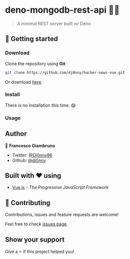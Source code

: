 # deno-mongodb-rest-api 🐱‍🐉

> A minimal REST server built w/ Deno

## :rocket: Getting started

### Download

Clone the repository using **Git**:
```bash
git clone https://github.com/dj0nny/hacker-news-vue.git
```
Or download [here](https://github.com/dj0nny/hacker-news-vue/archive/develop.zip).

### Install

There is no installation this time. 😱

### Usage

## Author

👤 **Francesco Giambruno**

* Twitter: [@Dj0nny96](https://twitter.com/Dj0nny96)
* Github: [@dj0nny](https://github.com/dj0nny)

## Built with :heart: using
* [Vue.js](https://vuejs.org/) - _The Progressive
JavaScript Framework_

## 🤝 Contributing

Contributions, issues and feature requests are welcome!

Feel free to check [issues page](https://github.com/dj0nny/hacker-news-vue/issues).

## Show your support

Give a ⭐️ if this project helped you!